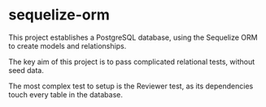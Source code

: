 # sequelize-orm
This project establishes a PostgreSQL database, using the Sequelize ORM to create models and relationships. 

The key aim of this project is to pass complicated relational tests, without seed data. 

The most complex test to setup is the Reviewer test, as its dependencies touch every table in the database.
